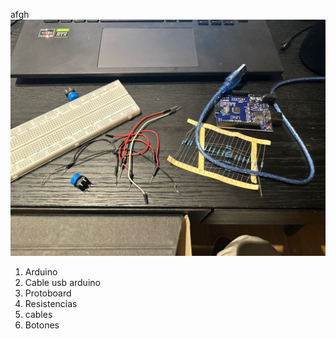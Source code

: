 afgh
![materiales](materiales.jpeg)

1. Arduino
1. Cable usb arduino
1. Protoboard
1. Resistencias
1. cables
1. Botones
